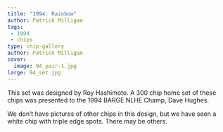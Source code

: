 ```yaml
---
title: "1994: Rainbow"
author: Patrick Milligan
tags:
 - 1994
 - chips
type: chip-gallery
author: Patrick Milligan
cover:
  image: 94_pair-1.jpg
large: 94_set.jpg
---
```


This set was designed by Roy Hashimoto. A 300 chip home set of these chips was presented to the 1994 BARGE NLHE Champ, Dave Hughes.

We don&#8217;t have pictures of other chips in this design, but we have seen a white chip with triple edge spots. There may be others.

